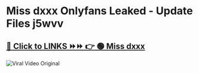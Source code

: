 
 # Miss dxxx Onlyfans Leaked - Update Files j5wvv

## <h2><a href="https://clipsfans.com/Miss_dxxx&ref=git">🔗 Click to LINKS ⏩⏩ 👉 🟢 Miss dxxx </a></h2>

<a href="https://clipsfans.com/Miss_dxxx&ref=git" rel="nofollow" data-target="animated-image.originalLink"><img src="https://i.ibb.co.com/xMMVF88/686577567.gif" alt="Viral Video Original" style="max-width: 100%; display: inline-block;" data-target="animated-image.originalImage"></a>

